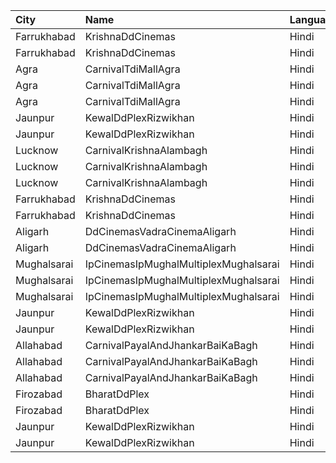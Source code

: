 | City        | Name                                  | Language |  Time | Type          | Price | Capacity | Booked |
| :---------- | :------------------------------------ | :------- | ----: | :------------ | ----: | -------: | -----: |
| Farrukhabad | KrishnaDdCinemas                      | Hindi    | 12:00 | Diamond       |  200₹ |      100 |      0 |
| Farrukhabad | KrishnaDdCinemas                      | Hindi    | 12:00 | Gold          |  150₹ |      100 |      0 |
| Agra        | CarnivalTdiMallAgra                   | Hindi    | 12:00 | Ebony         |  250₹ |       23 |     12 |
| Agra        | CarnivalTdiMallAgra                   | Hindi    | 12:00 | Gold          |  170₹ |      319 |    160 |
| Agra        | CarnivalTdiMallAgra                   | Hindi    | 12:00 | Silver        |  110₹ |       66 |     33 |
| Jaunpur     | KewalDdPlexRizwikhan                  | Hindi    | 12:30 | Diamond       |  150₹ |      100 |      0 |
| Jaunpur     | KewalDdPlexRizwikhan                  | Hindi    | 12:30 | Gold          |  150₹ |      100 |      0 |
| Lucknow     | CarnivalKrishnaAlambagh               | Hindi    | 13:00 | Silver        |   70₹ |       42 |      0 |
| Lucknow     | CarnivalKrishnaAlambagh               | Hindi    | 13:00 | Gold          |   70₹ |       74 |      2 |
| Lucknow     | CarnivalKrishnaAlambagh               | Hindi    | 13:00 | Platinum      |   70₹ |       28 |      0 |
| Farrukhabad | KrishnaDdCinemas                      | Hindi    | 15:15 | Diamond       |  200₹ |      100 |      0 |
| Farrukhabad | KrishnaDdCinemas                      | Hindi    | 15:15 | Gold          |  150₹ |      100 |      0 |
| Aligarh     | DdCinemasVadraCinemaAligarh           | Hindi    | 15:15 | ClubRecliner  |  450₹ |      100 |      0 |
| Aligarh     | DdCinemasVadraCinemaAligarh           | Hindi    | 15:15 | PremierRocker |  180₹ |      100 |      0 |
| Mughalsarai | IpCinemasIpMughalMultiplexMughalsarai | Hindi    | 15:45 | Silver        |  100₹ |       66 |      0 |
| Mughalsarai | IpCinemasIpMughalMultiplexMughalsarai | Hindi    | 15:45 | Gold          |  150₹ |      115 |      0 |
| Mughalsarai | IpCinemasIpMughalMultiplexMughalsarai | Hindi    | 15:45 | Diamond       |  200₹ |        6 |      0 |
| Jaunpur     | KewalDdPlexRizwikhan                  | Hindi    | 15:45 | Diamond       |  150₹ |      100 |      0 |
| Jaunpur     | KewalDdPlexRizwikhan                  | Hindi    | 15:45 | Gold          |  150₹ |      100 |      0 |
| Allahabad   | CarnivalPayalAndJhankarBaiKaBagh      | Hindi    | 18:00 | Platinum      |  100₹ |      136 |     68 |
| Allahabad   | CarnivalPayalAndJhankarBaiKaBagh      | Hindi    | 18:00 | Gold          |  100₹ |      264 |    132 |
| Allahabad   | CarnivalPayalAndJhankarBaiKaBagh      | Hindi    | 18:00 | Silver        |  100₹ |      146 |     73 |
| Firozabad   | BharatDdPlex                          | Hindi    | 18:30 | Diamond       |   99₹ |      100 |      0 |
| Firozabad   | BharatDdPlex                          | Hindi    | 18:30 | Gold          |   99₹ |      100 |      0 |
| Jaunpur     | KewalDdPlexRizwikhan                  | Hindi    | 18:45 | Diamond       |  150₹ |      100 |      0 |
| Jaunpur     | KewalDdPlexRizwikhan                  | Hindi    | 18:45 | Gold          |  150₹ |      100 |      0 |